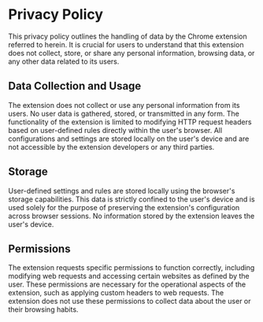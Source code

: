 # Privacy Policy
This privacy policy outlines the handling of data by the Chrome extension referred to herein. It is crucial for users to understand that this extension does not collect, store, or share any personal information, browsing data, or any other data related to its users.

## Data Collection and Usage
The extension does not collect or use any personal information from its users. No user data is gathered, stored, or transmitted in any form. The functionality of the extension is limited to modifying HTTP request headers based on user-defined rules directly within the user's browser. All configurations and settings are stored locally on the user's device and are not accessible by the extension developers or any third parties.

## Storage
User-defined settings and rules are stored locally using the browser's storage capabilities. This data is strictly confined to the user's device and is used solely for the purpose of preserving the extension's configuration across browser sessions. No information stored by the extension leaves the user's device.

## Permissions
The extension requests specific permissions to function correctly, including modifying web requests and accessing certain websites as defined by the user. These permissions are necessary for the operational aspects of the extension, such as applying custom headers to web requests. The extension does not use these permissions to collect data about the user or their browsing habits.